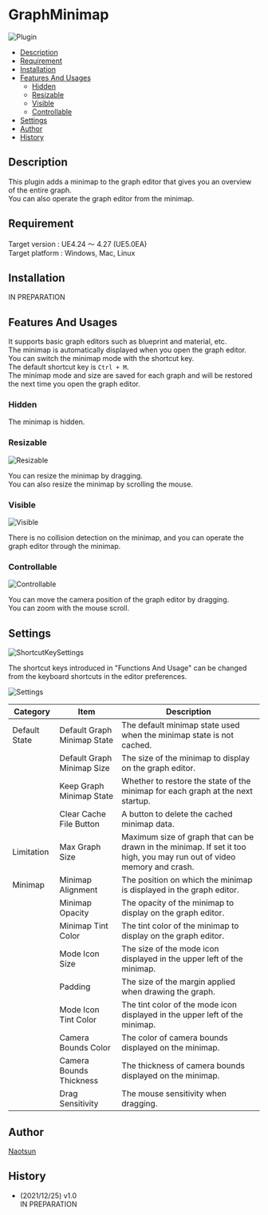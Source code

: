 # GraphMinimap

![Plugin](https://user-images.githubusercontent.com/51815450/147378061-05e7c9d0-488a-4e9c-bfdf-bb1966bb5fb1.PNG)

<!--ts-->
* [Description](#Description)
* [Requirement](#Requirement)
* [Installation](#Installation)
* [Features And Usages](#features-and-usages)
    * [Hidden](#hidden)
    * [Resizable](#resizable)
    * [Visible](#visible)
    * [Controllable](#controllable)
* [Settings](#Settings)
* [Author](#Author)
* [History](#History)
<!--te-->

## Description

This plugin adds a minimap to the graph editor that gives you an overview of the entire graph.  
You can also operate the graph editor from the minimap.  

## Requirement

Target version : UE4.24 ～ 4.27 (UE5.0EA)    
Target platform : Windows, Mac, Linux  

## Installation

IN PREPARATION  

## Features And Usages

It supports basic graph editors such as blueprint and material, etc.  
The minimap is automatically displayed when you open the graph editor.  
You can switch the minimap mode with the shortcut key.  
The default shortcut key is ```Ctrl + M```.  
The minimap mode and size are saved for each graph and will be restored the next time you open the graph editor.  

### Hidden

The minimap is hidden.  

### Resizable

![Resizable](https://user-images.githubusercontent.com/51815450/147378312-897bc859-d8ae-4587-a393-a1ac4ccc471b.gif)

You can resize the minimap by dragging.  
You can also resize the minimap by scrolling the mouse.  

### Visible

![Visible](https://user-images.githubusercontent.com/51815450/147378411-a44fcdc6-9bd5-44aa-8a09-5f1c0769f87f.gif)

There is no collision detection on the minimap, and you can operate the graph editor through the minimap.  

### Controllable

![Controllable](https://user-images.githubusercontent.com/51815450/147378422-be90a3b0-a9bd-40a8-a6b5-f7a931d5dd2d.gif)

You can move the camera position of the graph editor by dragging.  
You can zoom with the mouse scroll.  

## Settings

![ShortcutKeySettings](https://user-images.githubusercontent.com/51815450/147378158-5c75649f-88e6-4f6d-9af9-cf0ac07ef649.PNG)

The shortcut keys introduced in "Functions And Usage" can be changed from the keyboard shortcuts in the editor preferences.  

![Settings](https://user-images.githubusercontent.com/51815450/147378165-9eeb0cd2-9247-47cd-873c-dcf59eb57500.PNG)

|**Category**|**Item**|**Description**|
|---|---|---|
|Default State|Default Graph Minimap State|The default minimap state used when the minimap state is not cached.|
| |Default Graph Minimap Size|The size of the minimap to display on the graph editor.|
| |Keep Graph Minimap State|Whether to restore the state of the minimap for each graph at the next startup.|
| |Clear Cache File Button|A button to delete the cached minimap data.|
|Limitation|Max Graph Size|Maximum size of graph that can be drawn in the minimap. If set it too high, you may run out of video memory and crash.|
|Minimap|Minimap Alignment|The position on which the minimap is displayed in the graph editor.|
| |Minimap Opacity|The opacity of the minimap to display on the graph editor.|
| |Minimap Tint Color|The tint color of the minimap to display on the graph editor.|
| |Mode Icon Size|The size of the mode icon displayed in the upper left of the minimap.|
| |Padding|The size of the margin applied when drawing the graph.|
| |Mode Icon Tint Color|The tint color of the mode icon displayed in the upper left of the minimap.|
| |Camera Bounds Color|The color of camera bounds displayed on the minimap.|
| |Camera Bounds Thickness|The thickness of camera bounds displayed on the minimap.|
| |Drag Sensitivity|The mouse sensitivity when dragging.|

## Author

[Naotsun](https://twitter.com/Naotsun_UE)

## History

- (2021/12/25) v1.0   
  IN PREPARATION

